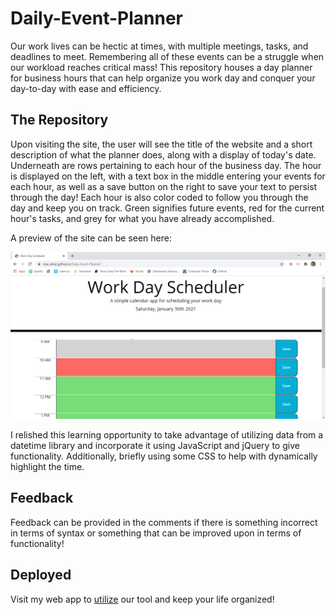 # Daily-Event-Planner

Our work lives can be hectic at times, with multiple meetings, tasks, and deadlines to meet. Remembering all of these events can be a struggle when our workload reaches critical mass! This repository houses a day planner for business hours that can help organize you work day and conquer your day-to-day with ease and efficiency.

## The Repository

Upon visiting the site, the user will see the title of the website and a short description of what the planner does, along with a display of today's date. Underneath are rows pertaining to each hour of the business day. The hour is displayed on the left, with a text box in the middle entering your events for each hour, as well as a save button on the right to save your text to persist through the day! Each hour is also color coded to follow you through the day and keep you on track. Green signifies future events, red for the current hour's tasks, and grey for what you have already accomplished.

A preview of the site can be seen here:

![Day Planner](day-planner.png?raw=true "Day Planner preview")

I relished this learning opportunity to take advantage of utilizing data from a datetime library and incorporate it using JavaScript and jQuery to give functionality. Additionally, briefly using some CSS to help with dynamically highlight the time.

## Feedback

Feedback can be provided in the comments if there is something incorrect in terms of syntax or something that can be improved upon in terms of functionality!

## Deployed

Visit my web app to [utilize](https://mac-attac.github.io/Daily-Event-Planner) our tool and keep your life organized!
